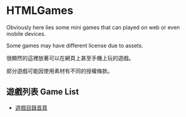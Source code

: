 # HTMLGames

Obviously here lies some mini games that can played on web or even mobile devices.

Some games may have different license due to assets.

很顯然的這裡放著可以在網頁上甚至手機上玩的遊戲。

部分遊戲可能因使用素材有不同的授權條款。

## 遊戲列表 Game List

- [遊戲目錄首頁](https://husano896.github.io/HTMLGames)